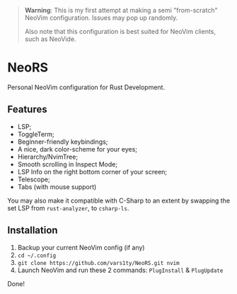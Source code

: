 > **Warning**:
> This is my first attempt at making a semi "from-scratch" NeoVim configuration. Issues may pop up randomly.
>
> Also note that this configuration is best suited for NeoVim clients, such as NeoVide.
# NeoRS
Personal NeoVim configuration for Rust Development.
## Features
- LSP;
- ToggleTerm;
- Beginner-friendly keybindings;
- A nice, dark color-scheme for your eyes;
- Hierarchy/NvimTree;
- Smooth scrolling in Inspect Mode;
- LSP Info on the right bottom corner of your screen;
- Telescope;
- Tabs (with mouse support)

You may also make it compatible with C-Sharp to an extent by swapping the set LSP from `rust-analyzer`, to `csharp-ls`.
## Installation
1. Backup your current NeoVim config (if any)
2. `cd ~/.config`
3. `git clone https://github.com/vars1ty/NeoRS.git nvim`
4. Launch NeoVim and run these 2 commands: `PlugInstall` & `PlugUpdate`

Done!
